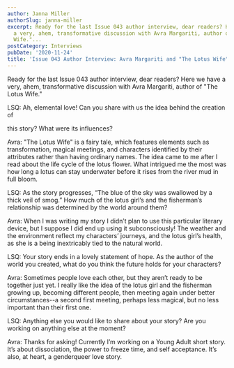 ```yaml
---
author: Janna Miller
authorSlug: janna-miller
excerpt: Ready for the last Issue 043 author interview, dear readers? Here we have
  a very, ahem, transformative discussion with Avra Margariti, author of "The Lotus
  Wife."...
postCategory: Interviews
pubDate: '2020-11-24'
title: 'Issue 043 Author Interview: Avra Margariti and "The Lotus Wife"'
---
```

Ready for the last Issue 043 author interview, dear readers? Here we have a very, ahem, transformative discussion with Avra Margariti, author of "The Lotus Wife."

LSQ: Ah, elemental love! Can you share with us the idea behind the creation of

this story? What were its influences?

Avra: "The Lotus Wife" is a fairy tale, which features elements such as transformation, magical meetings, and characters identified by their attributes rather than having ordinary names. The idea came to me after I read about the life cycle of the lotus flower. What intrigued me the most was how long a lotus can stay underwater before it rises from the river mud in full bloom.

LSQ: As the story progresses, “The blue of the sky was swallowed by a thick veil of smog.” How much of the lotus girl’s and the fisherman’s relationship was determined by the world around them?

Avra: When I was writing my story I didn’t plan to use this particular literary device, but I suppose I did end up using it subconsciously! The weather and the environment reflect my characters’ journeys, and the lotus girl’s health, as she is a being inextricably tied to the natural world.

LSQ: Your story ends in a lovely statement of hope. As the author of the world you created, what do you think the future holds for your characters?

Avra: Sometimes people love each other, but they aren’t ready to be together just yet. I really like the idea of the lotus girl and the fisherman growing up, becoming different people, then meeting again under better circumstances--a second first meeting, perhaps less magical, but no less important than their first one.

LSQ: Anything else you would like to share about your story? Are you working on anything else at the moment?

Avra: Thanks for asking! Currently I’m working on a Young Adult short story. It’s about dissociation, the power to freeze time, and self acceptance. It’s also, at heart, a genderqueer love story.